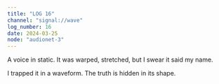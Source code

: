 ```yaml
---
title: "LOG 16"
channel: "signal://wave"
log_number: 16
date: 2024-03-25
node: "audionet-3"
---
```


A voice in static. It was warped, stretched, but I swear it said my name.  

I trapped it in a waveform. The truth is hidden in its shape.  
